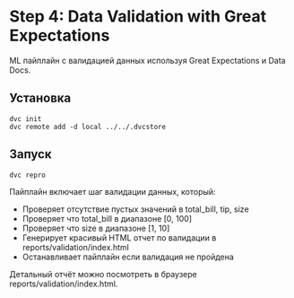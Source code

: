 # Step 4: Data Validation with Great Expectations

ML пайплайн с валидацией данных используя Great Expectations и Data Docs.

## Установка
```make install
dvc init
dvc remote add -d local ../../.dvcstore
```

## Запуск
```bash
dvc repro
```

Пайплайн включает шаг валидации данных, который:

- Проверяет отсутствие пустых значений в total_bill, tip, size
- Проверяет что total_bill в диапазоне [0, 100]
- Проверяет что size в диапазоне [1, 10]
- Генерирует красивый HTML отчет по валидации в reports/validation/index.html
- Останавливает пайплайн если валидация не пройдена

Детальный отчёт можно посмотреть в браузере reports/validation/index.html.
